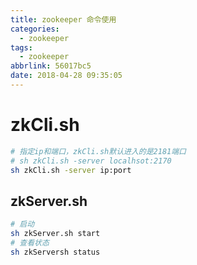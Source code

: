 ```yaml
---
title: zookeeper 命令使用
categories:
  - zookeeper
tags:
  - zookeeper
abbrlink: 56017bc5
date: 2018-04-28 09:35:05
---
```


# zkCli.sh
```sh
# 指定ip和端口，zkCli.sh默认进入的是2181端口
# sh zkCli.sh -server localhsot:2170
sh zkCli.sh -server ip:port
```



## zkServer.sh

```sh
# 启动
sh zkServer.sh start
# 查看状态
sh zkServersh status
```

